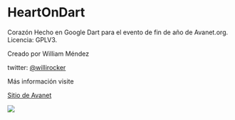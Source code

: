 ﻿HeartOnDart
===========

Corazón Hecho en Google Dart para el evento de fin de año de Avanet.org.
Licencia: GPLV3.


Creado por William Méndez

twitter: <a href="https://twitter.com/willirocker">@willirocker</a>


Más información visite 

<a href="http://www.avanet.org">Sitio de Avanet</a>

<img src="http://2.bp.blogspot.com/-Sg_vvsJq1jI/Uwpj4BdBBgI/AAAAAAAAHps/WT0Wveoqvgw/s1600/LogoBlog.png">